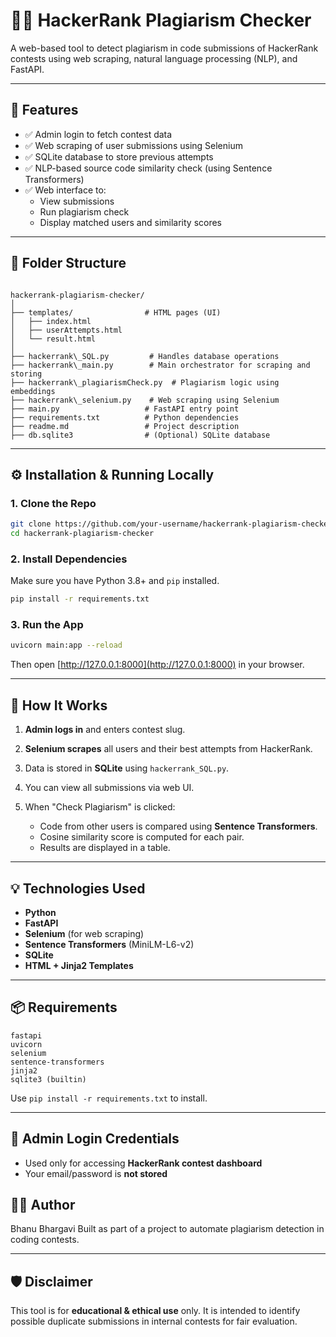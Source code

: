 
# 🕵️‍♀️ HackerRank Plagiarism Checker

A web-based tool to detect plagiarism in code submissions of HackerRank contests using web scraping, natural language processing (NLP), and FastAPI.

---

## 🚀 Features

- ✅ Admin login to fetch contest data
- ✅ Web scraping of user submissions using Selenium
- ✅ SQLite database to store previous attempts
- ✅ NLP-based source code similarity check (using Sentence Transformers)
- ✅ Web interface to:
  - View submissions
  - Run plagiarism check
  - Display matched users and similarity scores

---

## 📂 Folder Structure

```

hackerrank-plagiarism-checker/
│
├── templates/                # HTML pages (UI)
│   ├── index.html
│   ├── userAttempts.html
│   └── result.html
│
├── hackerrank\_SQL.py         # Handles database operations
├── hackerrank\_main.py        # Main orchestrator for scraping and storing
├── hackerrank\_plagiarismCheck.py  # Plagiarism logic using embeddings
├── hackerrank\_selenium.py    # Web scraping using Selenium
├── main.py                   # FastAPI entry point
├── requirements.txt          # Python dependencies
├── readme.md                 # Project description
├── db.sqlite3                # (Optional) SQLite database

````

---

## ⚙️ Installation & Running Locally

### 1. Clone the Repo

```bash
git clone https://github.com/your-username/hackerrank-plagiarism-checker.git
cd hackerrank-plagiarism-checker
````

### 2. Install Dependencies

Make sure you have Python 3.8+ and `pip` installed.

```bash
pip install -r requirements.txt
```

### 3. Run the App

```bash
uvicorn main:app --reload
```

Then open [http://127.0.0.1:8000](http://127.0.0.1:8000) in your browser.

---

## 🧠 How It Works

1. **Admin logs in** and enters contest slug.
2. **Selenium scrapes** all users and their best attempts from HackerRank.
3. Data is stored in **SQLite** using `hackerrank_SQL.py`.
4. You can view all submissions via web UI.
5. When "Check Plagiarism" is clicked:

   * Code from other users is compared using **Sentence Transformers**.
   * Cosine similarity score is computed for each pair.
   * Results are displayed in a table.

---

## 💡 Technologies Used

* **Python**
* **FastAPI**
* **Selenium** (for web scraping)
* **Sentence Transformers** (MiniLM-L6-v2)
* **SQLite**
* **HTML + Jinja2 Templates**

---

## 📦 Requirements

```
fastapi
uvicorn
selenium
sentence-transformers
jinja2
sqlite3 (builtin)
```

Use `pip install -r requirements.txt` to install.

---

## 🔐 Admin Login Credentials

* Used only for accessing **HackerRank contest dashboard**
* Your email/password is **not stored**

## 🧑‍💻 Author

Bhanu Bhargavi
Built as part of a project to automate plagiarism detection in coding contests.

---

## 🛡️ Disclaimer

This tool is for **educational & ethical use** only. It is intended to identify possible duplicate submissions in internal contests for fair evaluation.

